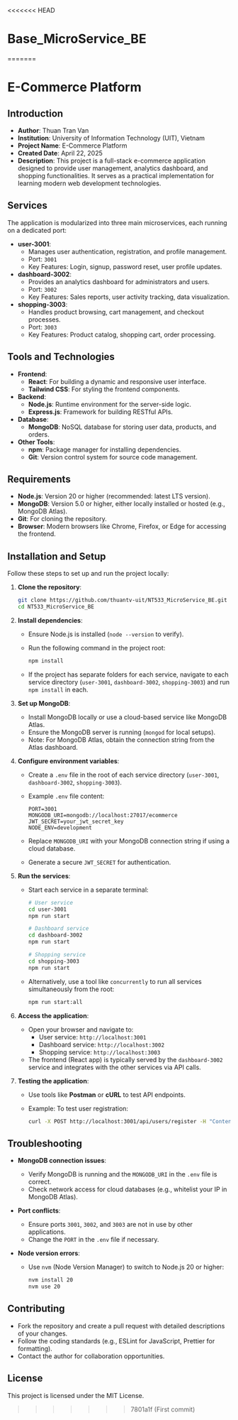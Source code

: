 <<<<<<< HEAD
# Base_MicroService_BE
=======
# E-Commerce Platform

## Introduction

- **Author**: Thuan Tran Van
- **Institution**: University of Information Technology (UIT), Vietnam
- **Project Name**: E-Commerce Platform
- **Created Date**: April 22, 2025
- **Description**: This project is a full-stack e-commerce application designed to provide user management, analytics dashboard, and shopping functionalities. It serves as a practical implementation for learning modern web development technologies.

## Services

The application is modularized into three main microservices, each running on a dedicated port:

- **user-3001**:
  - Manages user authentication, registration, and profile management.
  - Port: `3001`
  - Key Features: Login, signup, password reset, user profile updates.
- **dashboard-3002**:
  - Provides an analytics dashboard for administrators and users.
  - Port: `3002`
  - Key Features: Sales reports, user activity tracking, data visualization.
- **shopping-3003**:
  - Handles product browsing, cart management, and checkout processes.
  - Port: `3003`
  - Key Features: Product catalog, shopping cart, order processing.

## Tools and Technologies

- **Frontend**:
  - **React**: For building a dynamic and responsive user interface.
  - **Tailwind CSS**: For styling the frontend components.
- **Backend**:
  - **Node.js**: Runtime environment for the server-side logic.
  - **Express.js**: Framework for building RESTful APIs.
- **Database**:
  - **MongoDB**: NoSQL database for storing user data, products, and orders.
- **Other Tools**:
  - **npm**: Package manager for installing dependencies.
  - **Git**: Version control system for source code management.

## Requirements

- **Node.js**: Version 20 or higher (recommended: latest LTS version).
- **MongoDB**: Version 5.0 or higher, either locally installed or hosted (e.g., MongoDB Atlas).
- **Git**: For cloning the repository.
- **Browser**: Modern browsers like Chrome, Firefox, or Edge for accessing the frontend.

## Installation and Setup

Follow these steps to set up and run the project locally:

1. **Clone the repository**:

   ```bash
   git clone https://github.com/thuantv-uit/NT533_MicroService_BE.git
   cd NT533_MicroService_BE
   ```

2. **Install dependencies**:

   - Ensure Node.js is installed (`node --version` to verify).

   - Run the following command in the project root:

     ```bash
     npm install
     ```

   - If the project has separate folders for each service, navigate to each service directory (`user-3001`, `dashboard-3002`, `shopping-3003`) and run `npm install` in each.

3. **Set up MongoDB**:

   - Install MongoDB locally or use a cloud-based service like MongoDB Atlas.
   - Ensure the MongoDB server is running (`mongod` for local setups).
   - Note: For MongoDB Atlas, obtain the connection string from the Atlas dashboard.

4. **Configure environment variables**:

   - Create a `.env` file in the root of each service directory (`user-3001`, `dashboard-3002`, `shopping-3003`).

   - Example `.env` file content:

     ```env
     PORT=3001
     MONGODB_URI=mongodb://localhost:27017/ecommerce
     JWT_SECRET=your_jwt_secret_key
     NODE_ENV=development
     ```

   - Replace `MONGODB_URI` with your MongoDB connection string if using a cloud database.

   - Generate a secure `JWT_SECRET` for authentication.

5. **Run the services**:

   - Start each service in a separate terminal:

     ```bash
     # User service
     cd user-3001
     npm run start
     ```

     ```bash
     # Dashboard service
     cd dashboard-3002
     npm run start
     ```

     ```bash
     # Shopping service
     cd shopping-3003
     npm run start
     ```

   - Alternatively, use a tool like `concurrently` to run all services simultaneously from the root:

     ```bash
     npm run start:all
     ```

6. **Access the application**:

   - Open your browser and navigate to:
     - User service: `http://localhost:3001`
     - Dashboard service: `http://localhost:3002`
     - Shopping service: `http://localhost:3003`
   - The frontend (React app) is typically served by the `dashboard-3002` service and integrates with the other services via API calls.

7. **Testing the application**:

   - Use tools like **Postman** or **cURL** to test API endpoints.

   - Example: To test user registration:

     ```bash
     curl -X POST http://localhost:3001/api/users/register -H "Content-Type: application/json" -d '{"username":"testuser","password":"testpass","email":"test@example.com"}'
     ```

## Troubleshooting

- **MongoDB connection issues**:

  - Verify MongoDB is running and the `MONGODB_URI` in the `.env` file is correct.
  - Check network access for cloud databases (e.g., whitelist your IP in MongoDB Atlas).

- **Port conflicts**:

  - Ensure ports `3001`, `3002`, and `3003` are not in use by other applications.
  - Change the `PORT` in the `.env` file if necessary.

- **Node version errors**:

  - Use `nvm` (Node Version Manager) to switch to Node.js 20 or higher:

    ```bash
    nvm install 20
    nvm use 20
    ```

## Contributing

- Fork the repository and create a pull request with detailed descriptions of your changes.
- Follow the coding standards (e.g., ESLint for JavaScript, Prettier for formatting).
- Contact the author for collaboration opportunities.

## License

This project is licensed under the MIT License.
>>>>>>> 7801a1f (First commit)
